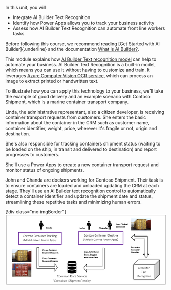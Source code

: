 In this unit, you will
-   Integrate AI Builder Text Recognition
-   Identify how Power Apps allows you to track your business activity
-   Assess how AI Builder Text Recognition can automate front line workers tasks

Before following this course, we recommend reading [Get Started with AI Builder]{.underline} and the documentation [What is AI Builder?](https://docs.microsoft.com/ai-builder/overview).

This module explains how [AI Builder Text recognition model](https://docs.microsoft.com/ai-builder/prebuilt-text-recognition) can help to automate your business. AI Builder Text Recognition is a built-in model, which means you can use it without having to customize and train. It leverages [Azure Computer Vision OCR service](https://docs.microsoft.com/azure/search/cognitive-search-skill-ocr), which can process an image to extract printed or handwritten text.

To illustrate how you can apply this technology to your business, we'll take the example of good delivery and an example scenario with Contoso Shipment, which is a marine container transport company.

Linda, the administrative representant, also a citizen developer, is receiving container transport requests from customers. She enters the basic information about the container in the CRM such as customer name, container identifier, weight, price, wherever it's fragile or not, origin and destination.

She's also responsible for tracking containers shipment status (waiting to be loaded on the ship, in transit and delivered to destination) and report progresses to customers.

She'll use a Power Apps to create a new container transport request and monitor status of ongoing shipments.

John and Chanda are dockers working for Contoso Shipment. Their task is to ensure containers are loaded and unloaded updating the CRM at each stage. They'll use an AI Builder text recognition control to automatically detect a container identifier and update the shipment date and status, streamlining these repetitive tasks and minimizing human errors.

[!div class="mx-imgBorder"]
![Flow chart](../media/image1a.png)
